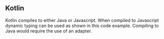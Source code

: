 
## Kotlin

Kotlin compiles to either Java or Javascript. When compiled to Javascript dynamic typing can be used as shown in this code example. Compiling to Java would require the use of an adapter.
